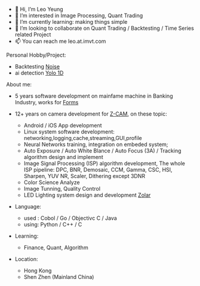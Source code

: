 - 👋 Hi, I’m Leo Yeung
- 👀 I’m interested in Image Processing, Quant Trading
- 🌱 I’m currently learning: making things simple
- 💞️ I’m looking to collaborate on Quant Trading / Backtesting / Time Series related Project
- 📫 You can reach me leo.at.imvt.com

Personal Hobby/Project:
 - Backtesting [Noise](https://github.com/milliyang/noise)
 - ai detection [Yolo 1D](https://github.com/milliyang/yolo1d)
 
About me:
- 5 years software development on mainfame machine in Banking Industry, works for [Forms](https://www.formssi.com/pc/home)
- 12+ years on camera development for [Z-CAM](https://www.z-cam.com/zcame2/), on these topic:
  - Android / iOS App development
  - Linux system software development: networking,logging,cache,streaming,GUI,profile
  - Neural Networks training, integration on embeded system;
  - Auto Exposure / Auto White Blance / Auto Focus (3A) / Tracking algorithm design and implement
  - Image Signal Processing (ISP) algorithm development, The whole ISP pipeline: DPC, BNR, Demosaic, CCM, Gamma, CSC, HSI, Sharpen, YUV NR, Scaler, Dithering except 3DNR
  - Color Science Analyze
  - Image Tunning, Quality Control
  - LED Lighting system design and development [Zolar](https://www.z-cam.com/zolar/)

- Language:
   - used : Cobol / Go / Objectivc C / Java
   - using: Python / C++ / C

- Learning:
   - Finance, Quant, Algorithm

- Location:
   - Hong Kong
   - Shen Zhen (Mainland China)
